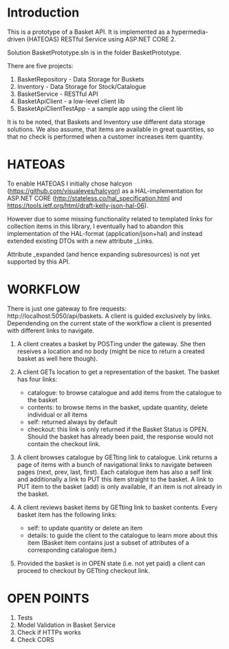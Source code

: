 
# Introduction

This is a prototype of a Basket API. 
It is implemented as a hypermedia-driven (HATEOAS) RESTful Service using ASP.NET CORE 2.

Solution BasketPrototype.sln is in the folder BasketPrototype.

There are five projects:

1. BasketRepository - Data Storage for Buskets
2. Inventory - Data Storage for Stock/Catalogue
3. BasketService - RESTful API
4. BasketApiClient - a low-level client lib
5. BasketApiClientTestApp - a sample app using the client lib

It is to be noted, that Baskets and Inventory use different data storage solutions.
We also assume, that items are available in great quantities, so that no check is performed when 
a customer increases item quantity. 

# HATEOAS

To enable HATEOAS I initially chose halcyon (https://github.com/visualeyes/halcyon) as a HAL-implementation for ASP.NET CORE
(http://stateless.co/hal_specification.html and https://tools.ietf.org/html/draft-kelly-json-hal-06).

However due to some missing functionality related to templated links for collection items in this library, 
I eventually had to abandon this implementation of the HAL-format (application/json+hal) and instead extended existing DTOs with a new attribute _Links.

Attribute _expanded (and hence expanding subresources) is not yet supported by this API.


# WORKFLOW

There is just one gateway to fire requests: http://localhost:5050/api/baskets.
A client is guided exclusively by links. 
Dependending on the current state of the workflow a client is presented with different links to navigate.

1. A client creates a basket by POSTing under the gateway. 
   She then reseives a location and no body (might be nice to return a created basket as well here though).

2. A client GETs location to get a representation of the basket.
The basket has four links:
    * catalogue: to browse catalogue and add items from the catalogue to the basket
    * contents: to browse items in the basket, update quantity, delete individual or all items
    * self: returned always by default
    * checkout: this link is only returned if the Basket Status is OPEN.     
    Should the basket has already been paid, the response would not contain the checkout link.

3. A client browses catalogue by GETting link to catalogue.
Link returns a page of items with a bunch of navigational links to navigate between pages
(next, prev, last, first).
Each catalogue item has also a self link and additionally a link to PUT this item straight to the basket.
A link to PUT item to the basket (add) is only available, if an item is not already in the basket.

4. A client reviews basket items by GETting link to basket contents.
Every basket item has the following links:
    * self: to update quantity or delete an item
    * details: to guide the client to the catalogue to learn more about this item
    (Basket item contains just a subset of attributes of a corresponding catalogue item.)

5. Provided the basket is in OPEN state (i.e. not yet paid) a client can proceed to checkout by GETting checkout link.

# OPEN POINTS
1. Tests
2. Model Validation in Basket Service
3. Check if HTTPs works
4. Check CORS
